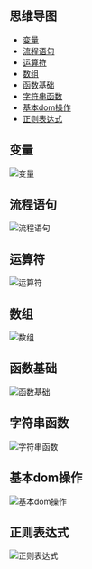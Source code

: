 ## 思维导图

<!-- MarkdownTOC -->

- [变量](#变量)
- [流程语句](#流程语句)
- [运算符](#运算符)
- [数组](#数组)
- [函数基础](#函数基础)
- [字符串函数](#字符串函数)
- [基本dom操作](#基本dom操作)
- [正则表达式](#正则表达式)

<!-- /MarkdownTOC -->


<a name="变量"></a>
## 变量

![变量](JavaScript/变量.gif)

<a name="流程语句"></a>
## 流程语句

![流程语句](JavaScript/流程语句.gif)

<a name="运算符"></a>
## 运算符

![运算符](JavaScript/运算符.gif)

<a name="数组"></a>
## 数组

![数组](JavaScript/数组.gif)

<a name="函数基础"></a>
## 函数基础

![函数基础](JavaScript/函数基础.gif)

<a name="字符串函数"></a>
## 字符串函数

![字符串函数](JavaScript/字符串函数.gif)

<a name="基本dom操作"></a>
## 基本dom操作

![基本dom操作](JavaScript/基本dom操作.gif)

<a name="正则表达式"></a>
## 正则表达式

![正则表达式](JavaScript/正则表达式.gif)

